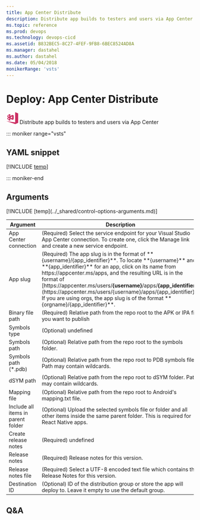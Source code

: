 ```yaml
---
title: App Center Distribute
description: Distribute app builds to testers and users via App Center
ms.topic: reference
ms.prod: devops
ms.technology: devops-cicd
ms.assetid: B832BEC5-8C27-4FEF-9FB8-6BEC8524AD8A
ms.manager: dastahel
ms.author: dastahel
ms.date: 05/04/2018
monikerRange: 'vsts'
---
```


# Deploy: App Center Distribute

![](_img/appcenterdistribute.png) Distribute app builds to testers and users via App Center

::: moniker range="vsts"

## YAML snippet

[!INCLUDE [temp](../_shared/yaml/AppCenterDistributeV1.1.md)]

::: moniker-end

## Arguments

<table><thead><tr><th>Argument</th><th>Description</th></tr></thead>
<tr><td>App Center connection</td><td>(Required) Select the service endpoint for your Visual Studio App Center connection. To create one, click the Manage link and create a new service endpoint.</td></tr>
<tr><td>App slug</td><td>(Required) The app slug is in the format of **{username}/{app_identifier}**.  To locate **{username}** and **{app_identifier}** for an app, click on its name from https://appcenter.ms/apps, and the resulting URL is in the format of [https://appcenter.ms/users/<b>{username}</b>/apps/<b>{app_identifier}</b>](https://appcenter.ms/users/{username}/apps/{app_identifier}). If you are using orgs, the app slug is of the format **{orgname}/{app_identifier}**.</td></tr>
<tr><td>Binary file path</td><td>(Required) Relative path from the repo root to the APK or IPA file you want to publish</td></tr>
<tr><td>Symbols type</td><td>(Optional) undefined</td></tr>
<tr><td>Symbols path</td><td>(Optional) Relative path from the repo root to the symbols folder.</td></tr>
<tr><td>Symbols path (*.pdb)</td><td>(Optional) Relative path from the repo root to PDB symbols files. Path may contain wildcards.</td></tr>
<tr><td>dSYM path</td><td>(Optional) Relative path from the repo root to dSYM folder. Path may contain wildcards.</td></tr>
<tr><td>Mapping file</td><td>(Optional) Relative path from the repo root to Android's mapping.txt file.</td></tr>
<tr><td>Include all items in parent folder</td><td>(Optional) Upload the selected symbols file or folder and all other items inside the same parent folder. This is required for React Native apps.</td></tr>
<tr><td>Create release notes</td><td>(Required) undefined</td></tr>
<tr><td>Release notes</td><td>(Required) Release notes for this version.</td></tr>
<tr><td>Release notes file</td><td>(Required) Select a UTF-8 encoded text file which contains the Release Notes for this version.</td></tr>
<tr><td>Destination ID</td><td>(Optional) ID of the distribution group or store the app will deploy to. Leave it empty to use the default group.</td></tr>
[!INCLUDE [temp](../_shared/control-options-arguments.md)]
</table>

## Q&A

<!-- BEGINSECTION class="md-qanda" -->

<!-- ENDSECTION -->
